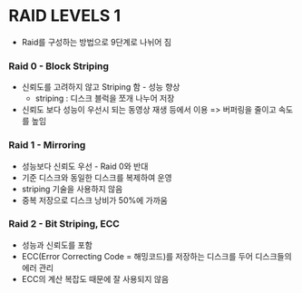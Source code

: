 # RAID LEVELS 1

- Raid를 구성하는 방법으로 9단계로 나뉘어 짐

### Raid 0 - Block Striping

- 신뢰도를 고려하지 않고 Striping 함 - 성능 향상
  - striping : 디스크 블럭을 쪼개 나누어 저장
- 신뢰도 보다 성능이 우선시 되는 동영상 재생 등에서 이용 => 버퍼링을 줄이고 속도를 높임

### Raid 1 - Mirroring

- 성능보다 신뢰도 우선 - Raid 0와 반대
- 기준 디스크와 동일한 디스크를 복제하여 운영
- striping 기술을 사용하지 않음
- 중복 저장으로 디스크 낭비가 50%에 가까움

### Raid 2 - Bit Striping, ECC

- 성능과 신뢰도를 포함
- ECC(Error Correcting Code = 해밍코드)를 저장하는 디스크를 두어 디스크들의 에러 관리
- ECC의 계산 복잡도 때문에 잘 사용되지 않음

